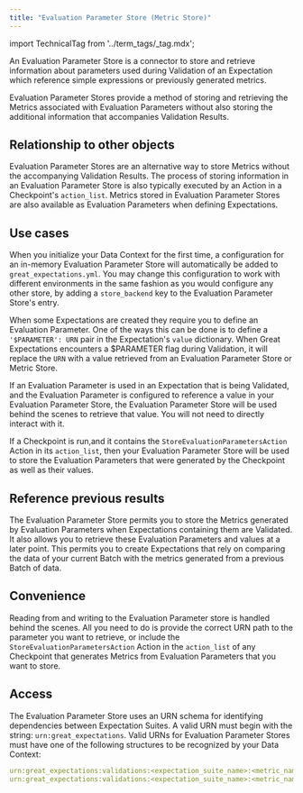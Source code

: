 ```yaml
---
title: "Evaluation Parameter Store (Metric Store)"
---
```


import TechnicalTag from '../term_tags/_tag.mdx';

An Evaluation Parameter Store is a connector to store and retrieve information about parameters used during Validation of an Expectation which reference simple expressions or previously generated metrics.

Evaluation Parameter Stores provide a method of storing and retrieving the Metrics associated with Evaluation Parameters without also storing the additional information that accompanies Validation Results.

## Relationship to other objects

Evaluation Parameter Stores are an alternative way to store Metrics without the accompanying Validation Results.  The process of storing information in an Evaluation Parameter Store is also typically executed by an Action in a Checkpoint's `action_list`.  Metrics stored in Evaluation Parameter Stores are also available as Evaluation Parameters when defining Expectations.

## Use cases

When you initialize your Data Context for the first time, a configuration for an in-memory Evaluation Parameter Store will automatically be added to `great_expectations.yml`. You may change this configuration to work with different environments in the same fashion as you would configure any other store, by adding a `store_backend` key to the Evaluation Parameter Store's entry.

When some Expectations are created they require you to define an Evaluation Parameter.  One of the ways this can be done is to define a `'$PARAMETER': URN` pair in the Expectation's `value` dictionary.  When Great Expectations encounters a $PARAMETER flag during Validation, it will replace the `URN` with a value retrieved from an Evaluation Parameter Store or Metric Store.

If an Evaluation Parameter is used in an Expectation that is being Validated, and the Evaluation Parameter is configured to reference a value in your Evaluation Parameter Store, the Evaluation Parameter Store will be used behind the scenes to retrieve that value.  You will not need to directly interact with it.

If a Checkpoint is run,and it contains the `StoreEvaluationParametersAction` Action in its `action_list`, then your Evaluation Parameter Store will be used to store the Evaluation Parameters that were generated by the Checkpoint as well as their values.

## Reference previous results

The Evaluation Parameter Store permits you to store the Metrics generated by Evaluation Parameters when Expectations containing them are Validated.  It also allows you to retrieve these Evaluation Parameters and values at a later point.  This permits you to create Expectations that rely on comparing the data of your current Batch with the metrics generated from a previous Batch of data.

## Convenience

Reading from and writing to the Evaluation Parameter store is handled behind the scenes.  All you need to do is provide the correct URN path to the parameter you want to retrieve, or include the `StoreEvaluationParametersAction` Action in the `action_list` of any Checkpoint that generates Metrics from Evaluation Parameters that you want to store.

## Access

The Evaluation Parameter Store uses an URN schema for identifying dependencies between Expectation Suites.  A valid URN must begin with the string: `urn:great_expectations`.  Valid URNs for Evaluation Parameter Stores must have one of the following structures to be recognized by your Data Context:

```yaml title: "Replace names in <> with the desired name."
urn:great_expectations:validations:<expectation_suite_name>:<metric_name>
urn:great_expectations:validations:<expectation_suite_name>:<metric_name>:<metric_kwargs_id>
```
